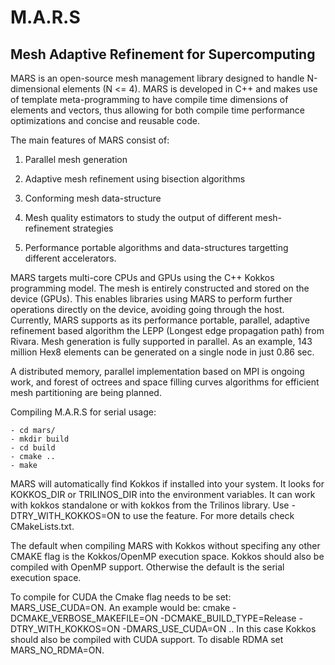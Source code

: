 # M.A.R.S #
## Mesh Adaptive Refinement for Supercomputing ##

MARS is an open-source mesh management library designed to handle N-dimensional elements (N <= 4). 
MARS is developed in C++ and makes use of template meta-programming to have compile time dimensions of elements and vectors, thus allowing for both compile time performance optimizations and concise and reusable code.

The main features of MARS consist of:

1. Parallel mesh generation

2. Adaptive mesh refinement using bisection algorithms

3. Conforming mesh data-structure

4. Mesh quality estimators to study the output of different mesh-refinement strategies

5. Performance portable algorithms and data-structures targetting different accelerators.

MARS targets multi-core CPUs and GPUs using the C++ Kokkos programming model. The mesh is entirely constructed and stored on the device (GPUs). This enables libraries using MARS to perform further operations directly on the device, avoiding going through the host. Currently, MARS supports as its performance portable, parallel, adaptive refinement based algorithm the LEPP (Longest edge propagation path) from Rivara. Mesh generation is fully supported in parallel. As an example, 143 million Hex8 elements can be generated on a single node in just 0.86 sec.

A distributed memory, parallel implementation based on MPI is ongoing work, and forest of octrees and space filling curves algorithms for efficient mesh partitioning are being planned.


Compiling M.A.R.S for serial usage:

	- cd mars/
	- mkdir build
	- cd build
	- cmake ..
	- make


MARS will automatically find Kokkos if installed into your system. It looks for KOKKOS_DIR or TRILINOS_DIR into the environment variables. It can work with kokkos standalone or with kokkos from the Trilinos library. Use -DTRY_WITH_KOKKOS=ON to use the feature. For more details check CMakeLists.txt.

The default when compiling MARS with Kokkos without specifing any other CMAKE flag is the Kokkos/OpenMP execution space. Kokkos should also be compiled with OpenMP support. Otherwise the default is the serial execution space.

To compile for CUDA the Cmake flag needs to be set: MARS_USE_CUDA=ON. An example would be: 
cmake -DCMAKE_VERBOSE_MAKEFILE=ON -DCMAKE_BUILD_TYPE=Release -DTRY_WITH_KOKKOS=ON -DMARS_USE_CUDA=ON ..
In this case Kokkos should also be compiled with CUDA support.
To disable RDMA set MARS_NO_RDMA=ON.


